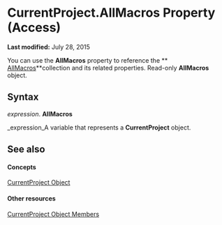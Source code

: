 
# CurrentProject.AllMacros Property (Access)

 **Last modified:** July 28, 2015

You can use the  **AllMacros** property to reference the ** [AllMacros](a36ba978-f643-aca6-5efb-842723d17bbc.md)**collection and its related properties. Read-only  **AllMacros** object.

## Syntax

 _expression_. **AllMacros**

 _expression_A variable that represents a  **CurrentProject** object.


## See also


#### Concepts


 [CurrentProject Object](e6baae73-1eeb-b48f-d35e-b3e921378561.md)
#### Other resources


 [CurrentProject Object Members](adb319f1-487a-d7d1-5755-d57c31c776b8.md)
